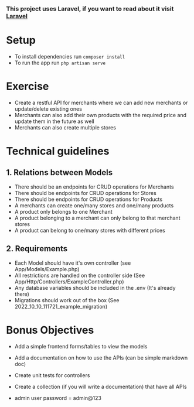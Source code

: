 ### This project uses Laravel, if you want to read about it visit [Laravel](https://laravel.com/)

# Setup

-   To install dependencies run `composer install`
-   To run the app run `php artisan serve`

# Exercise

-   Create a restful API for merchants where we can add new merchants or update/delete existing ones
-   Merchants can also add their own products with the required price and update them in the future as well
-   Merchants can also create multiple stores

# Technical guidelines

## 1. Relations between Models

-   There should be an endpoints for CRUD operations for Merchants
-   There should be endpoints for CRUD operations for Stores
-   There should be endpoints for CRUD operations for Products
-   A merchants can create one/many stores and one/many products
-   A product only belongs to one Merchant
-   A product belonging to a merchant can only belong to that merchant stores
-   A product can belong to one/many stores with different prices

## 2. Requirements

-   Each Model should have it's own controller (see App/Models/Example.php)
-   All restrictions are handled on the controller side (See App/Http/Controllers/ExampleController.php)
-   Any database variables should be included in the .env (It's already there)
-   Migrations should work out of the box (See 2022_10_10_111721_example_migration)

# Bonus Objectives

-   Add a simple frontend forms/tables to view the models
-   Add a documentation on how to use the APIs (can be simple markdown doc)
-   Create unit tests for controllers
-   Create a collection (if you will write a documentation) that have all APIs


- admin user password = admin@123
